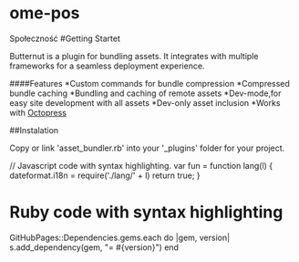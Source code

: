 # ome-pos
Społeczność
#Getting Startet

Butternut is a plugin for bundling assets.
It integrates with multiple frameworks for a seamless deployment experience.

####Features
*Custom commands for bundle compression
*Compressed bundle caching
*Bundling and caching of remote assets
*Dev-mode,for easy site development with all assets
*Dev-only asset inclusion
*Works with [Octopress](http://octopress.org/)

##Instalation

Copy or link 'asset_bundler.rb' into your '_plugins' folder
for your project.


// Javascript code with syntax highlighting.
var fun = function lang(l) {
  dateformat.i18n = require('./lang/' + l)
  return true;
}
# Ruby code with syntax highlighting
GitHubPages::Dependencies.gems.each do |gem, version|
  s.add_dependency(gem, "= #{version}")
end
